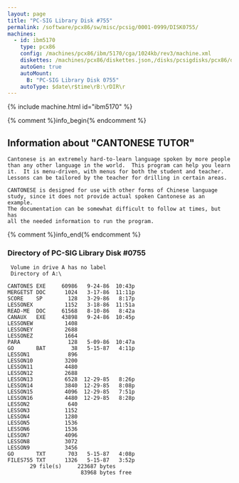 ```yaml
---
layout: page
title: "PC-SIG Library Disk #755"
permalink: /software/pcx86/sw/misc/pcsig/0001-0999/DISK0755/
machines:
  - id: ibm5170
    type: pcx86
    config: /machines/pcx86/ibm/5170/cga/1024kb/rev3/machine.xml
    diskettes: /machines/pcx86/diskettes.json,/disks/pcsigdisks/pcx86/diskettes.json
    autoGen: true
    autoMount:
      B: "PC-SIG Library Disk 0755"
    autoType: $date\r$time\rB:\rDIR\r
---
```


{% include machine.html id="ibm5170" %}

{% comment %}info_begin{% endcomment %}

## Information about "CANTONESE TUTOR"

    Cantonese is an extremely hard-to-learn language spoken by more people
    than any other language in the world.  This program can help you learn
    it.  It is menu-driven, with menus for both the student and teacher.
    Lessons can be tailored by the teacher for drilling in certain areas.
    
    CANTONESE is designed for use with other forms of Chinese language
    study, since it does not provide actual spoken Cantonese as an example.
    The documentation can be somewhat difficult to follow at times, but has
    all the needed information to run the program.
{% comment %}info_end{% endcomment %}


### Directory of PC-SIG Library Disk #0755

     Volume in drive A has no label
     Directory of A:\

    CANTONES EXE     60986   9-24-86  10:43p
    MERGETST DOC      1024   3-17-86  11:11p
    SCORE    SP        128   3-29-86   8:17p
    LESSONEX          1152   3-18-86  11:51a
    READ-ME  DOC     61568   8-10-86   8:42a
    CANAUX   EXE     43898   9-24-86  10:45p
    LESSONEW          1408
    LESSONEY          2688
    LESSONEZ          1664
    PARA               128   5-09-86  10:47a
    GO       BAT        38   5-15-87   4:11p
    LESSON1            896
    LESSON10          3200
    LESSON11          4480
    LESSON12          2688
    LESSON13          6528  12-29-85   8:26p
    LESSON14          3840  12-29-85   8:08p
    LESSON15          4096  12-29-85   7:51p
    LESSON16          4480  12-29-85   8:28p
    LESSON2            640
    LESSON3           1152
    LESSON4           1280
    LESSON5           1536
    LESSON6           1536
    LESSON7           4096
    LESSON8           3072
    LESSON9           3456
    GO       TXT       703   5-15-87   4:08p
    FILES755 TXT      1326   5-15-87   3:52p
           29 file(s)     223687 bytes
                           83968 bytes free

